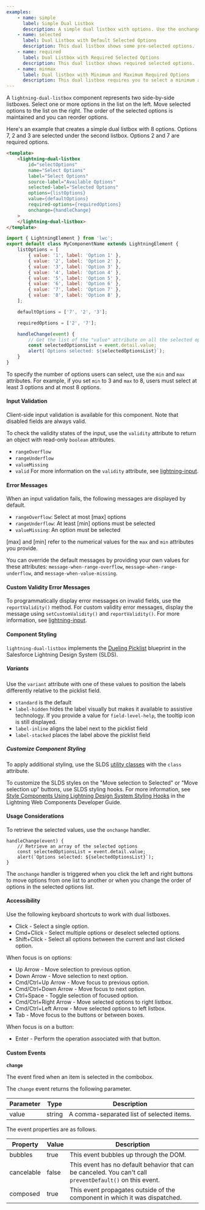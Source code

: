```yaml
---
examples:
    - name: simple
      label: Simple Dual Listbox
      description: A simple dual listbox with options. Use the onchange event handler to capture what's selected.
    - name: selected
      label: Dual Listbox with Default Selected Options
      description: This dual listbox shows some pre-selected options.
    - name: required
      label: Dual Listbox with Required Selected Options
      description: This dual listbox shows required selected options.
    - name: minmax
      label: Dual listbox with Minimum and Maximum Required Options
      description: This dual listbox requires you to select a minimum and maximum number of options.
---
```


A `lightning-dual-listbox` component represents two side-by-side listboxes.
Select one or more options in the list on the left. Move selected options to
the list on the right. The order of the selected options is maintained and you
can reorder options.

Here's an example that creates a simple dual listbox with 8 options. Options
7, 2 and 3 are selected under the second listbox. Options 2 and 7
are required options.

```html
<template>
    <lightning-dual-listbox
        id="selectOptions"
        name="Select Options"
        label="Select Options"
        source-label="Available Options"
        selected-label="Selected Options"
        options={listOptions}
        value={defaultOptions}
        required-options={requiredOptions}
        onchange={handleChange}
    >
    </lightning-dual-listbox>
</template>
```

```javascript
import { LightningElement } from 'lwc';
export default class MyComponentName extends LightningElement {
    listOptions = [
        { value: '1', label: 'Option 1' },
        { value: '2', label: 'Option 2' },
        { value: '3', label: 'Option 3' },
        { value: '4', label: 'Option 4' },
        { value: '5', label: 'Option 5' },
        { value: '6', label: 'Option 6' },
        { value: '7', label: 'Option 7' },
        { value: '8', label: 'Option 8' },
    ];

    defaultOptions = ['7', '2', '3'];

    requiredOptions = ['2', '7'];

    handleChange(event) {
        // Get the list of the "value" attribute on all the selected options
        const selectedOptionsList = event.detail.value;
        alert(`Options selected: ${selectedOptionsList}`);
    }
}
```

To specify the number of options users can select, use the `min` and `max`
attributes. For example, if you set `min` to 3 and `max` to 8, users must
select at least 3 options and at most 8 options.

#### Input Validation

Client-side input validation is available for this component. Note that disabled fields are always valid.

To check the validity states of the input, use the `validity` attribute to return an object with read-only `boolean` attributes.

-   `rangeOverflow`
-   `rangeUnderflow`
-   `valueMissing`
-   `valid`
    For more information on the `validity` attribute, see [lightning-input](bundle/lightning-input/documentation).

#### Error Messages

When an input validation fails, the following messages are displayed by default.

-   `rangeOverflow`: Select at most [max] options
-   `rangeUnderflow`: At least [min] options must be selected
-   `valueMissing`: An option must be selected

[max] and [min] refer to the numerical values for the `max` and `min` attributes you provide.

You can override the default messages by providing your own values for these attributes: `message-when-range-overflow`, `message-when-range-underflow`, and `message-when-value-missing`.

#### Custom Validity Error Messages

To programmatically display error messages on invalid fields, use the `reportValidity()` method. For custom validity error messages, display the message using `setCustomValidity()` and `reportValidity()`. For more information, see [lightning-input](bundle/lightning-input/documentation).

#### Component Styling

`lightning-dual-listbox` implements the [Dueling Picklist](https://www.lightningdesignsystem.com/components/dueling-picklist/) blueprint
in the Salesforce Lightning Design System (SLDS).

##### Variants

Use the `variant` attribute with one of these values to position the labels differently relative to the picklist field.

-   `standard` is the default
-   `label-hidden` hides the label visually but makes it available to assistive technology. If you provide a value for `field-level-help`, the tooltip icon is still displayed.
-   `label-inline` aligns the label next to the picklist field
-   `label-stacked` places the label above the picklist field

##### Customize Component Styling

To apply additional styling, use the SLDS [utility classes](https://www.lightningdesignsystem.com/utilities/alignment) with the `class` attribute.

To customize the SLDS styles on the "Move selection to Selected" or "Move selection up" buttons, use SLDS styling hooks. For more information, see [Style Components Using Lightning Design System Styling Hooks](https://developer.salesforce.com/docs/platform/lwc/guide/create-components-css-custom-properties) in the Lightning Web Components Developer Guide.

#### Usage Considerations

To retrieve the selected values, use the `onchange` handler.

```
handleChange(event) {
    // Retrieve an array of the selected options
    const selectedOptionsList = event.detail.value;
    alert(`Options selected: ${selectedOptionsList}`);
}
```

The `onchange` handler is triggered when you click the left and right buttons to
move options from one list to another or when you change the order of options
in the selected options list.

#### Accessibility

Use the following keyboard shortcuts to work with dual listboxes.

-   Click - Select a single option.
-   Cmd+Click - Select multiple options or deselect selected options.
-   Shift+Click - Select all options between the current and last clicked option.

When focus is on options:

-   Up Arrow - Move selection to previous option.
-   Down Arrow - Move selection to next option.
-   Cmd/Ctrl+Up Arrow - Move focus to previous option.
-   Cmd/Ctrl+Down Arrow - Move focus to next option.
-   Ctrl+Space - Toggle selection of focused option.
-   Cmd/Ctrl+Right Arrow - Move selected options to right listbox.
-   Cmd/Ctrl+Left Arrow - Move selected options to left listbox.
-   Tab - Move focus to the buttons or between boxes.

When focus is on a button:

-   Enter - Perform the operation associated with that button.

#### Custom Events

**`change`**

The event fired when an item is selected in the combobox.

The `change` event returns the following parameter.

| Parameter | Type   | Description                               |
| --------- | ------ | ----------------------------------------- |
| value     | string | A comma-separated list of selected items. |

The event properties are as follows.

| Property   | Value | Description                                                                                               |
| ---------- | ----- | --------------------------------------------------------------------------------------------------------- |
| bubbles    | true  | This event bubbles up through the DOM.                                                                    |
| cancelable | false | This event has no default behavior that can be canceled. You can't call `preventDefault()` on this event. |
| composed   | true  | This event propagates outside of the component in which it was dispatched.                                |
